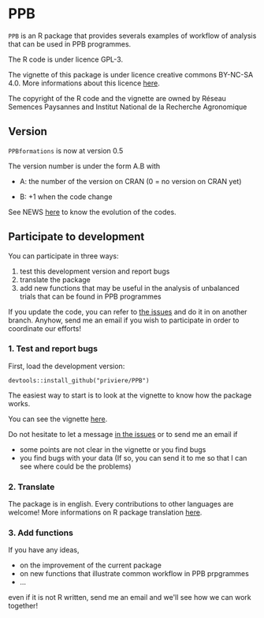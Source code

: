 # PPB

`PPB` is an R package that provides severals examples of workflow of analysis that can be used in PPB programmes.

The R code is under licence GPL-3.

The vignette of this package is under licence creative commons BY-NC-SA 4.0. 
More informations about this licence [here](http://creativecommons.org/licenses/by-nc-sa/4.0/).

The copyright of the R code and the vignette are owned by Réseau Semences Paysannes and Institut National de la Recherche Agronomique

## Version
`PPBformations` is now at version 0.5

The version number is under the form A.B with

* A: the number of the version on CRAN (0 = no version on CRAN yet)

* B: +1 when the code change

See NEWS [here](https://github.com/priviere/PPB/blob/master/NEWS) to know the evolution of the codes.

## Participate to development

You can participate in three ways:

1. test this development version and report bugs
2. translate the package
3. add new functions that may be useful in the analysis of unbalanced trials that can be found in PPB programmes

If you update the code, you can refer to 
[the issues](https://github.com/priviere/PPB/issues)
and do it in on another branch.
Anyhow, send me an email if you wish to participate in order to coordinate our efforts!


### 1. Test and report bugs

First, load the development version:

  `
  devtools::install_github("priviere/PPB")
  `

The easiest way to start is to look at the vignette to know how the package works.

You can see the vignette [here](https://github.com/priviere/PPB/blob/master/vignettes/PPB.Rmd). 

Do not hesitate to let a message [in the issues](https://github.com/priviere/PPB/issues) or to send me an email if

- some points are not clear in the vignette or you find bugs
- you find bugs with your data (If so, you can send it to me so that I can see where could be the problems)

### 2. Translate

The package is in english. 
Every contributions to other languages are welcome!
More informations on R package translation [here](http://developer.r-project.org/Translations30.html).


### 3. Add functions

If you have any ideas, 

- on the improvement of the current package
- on new functions that illustrate common workflow in PPB prpgrammes
- ...

even if it is not R written, send me an email and we'll see how we can work together!


